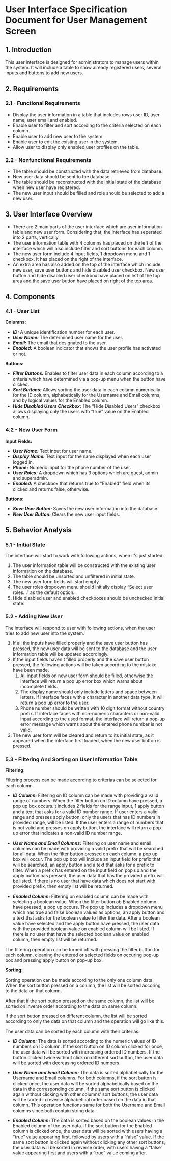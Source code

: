 # User Interface Specification Document for User Management Screen

## 1. Introduction

This user interface is designed for administrators to manage users within the system. It will include a table to show already registered users, several inputs and buttons to add new users.

## 2. Requirements

### 2.1 - Functional Requirements

* Display the user information in a table that includes rows user ID, user name, user email and enabled.
* Enable user to filter and sort according to the criteria selected on each column.
* Enable user to add new user to the system.
* Enable user to edit the existing user in the system.
* Allow user to display only enabled user profiles on the table.

### 2.2 - Nonfunctional Requirements

* The table should be constructed with the data retrieved from database.
* New user data should be sent to the database.
* The table should be reconstructed with the initial state of the database when new user have registered.
* The new user input should be filled and role should be selected to add a new user.

## 3. User Interface Overview

* There are 2 main parts of the user interface which are user information table and new user form. Considering that, the interface has seperated into 2 parts, vertically.
* The user information table with 4 columns has placed on the left of the interface which will also include filter and sort buttons for each column.
* The new user form include 4 input fields, 1 dropdown menu and 1 checkbox. It has placed on the right of the interface.
* An extra area has also added on the top of the interface which include new user, save user buttons and hide disabled user checkbox. New user button and hide disabled user checkbox have placed on left of the top area and the save user button have placed on right of the top area.

## 4. Components

### 4.1 - User List

__Columns:__

* **_ID:_** A unique identification number for each user.
* **_User Name:_** The determined user name for the user.
* **_Email:_** The email that designated to the user.
* **_Enabled:_** A boolean indicator that shows the user profile has activated or not.

__Buttons:__

* **_Filter Buttons:_** Enables to filter user data in each column according to a criteria which have determined via a pop-up menu when the button have clicked.
* **_Sort Buttons:_** Allows sorting the user data in each column numerically for the ID column, alphabetically for the Username and Email columns, and by logical values for the Enabled column.
* **_Hide Disabled Users Checkbox:_** The “Hide Disabled Users” checkbox allows displaying only the users with “true” value on the Enabled column.

### 4.2 - New User Form

__Input Fields:__
* **_User Name:_** Text input for user name.
* **_Display Name:_** Text input for the name displayed when each user logged in.
* **_Phone:_** Numeric input for the phone number of the user.
* **_User Roles:_** A dropdown which has 3 options which are guest, admin and superadmin.
* **_Enabled:_** A checkbox that returns true to "Enabled" field when its clicked and returns false, otherwise.

__Buttons:__

* **_Save User Button:_** Saves the new user information into the database.
* **_New User Button:_** Clears the new user input fields.

## 5. Behavior Analysis

### 5.1 - Initial State

The interface will start to work with following actions, when it's just started.

1. The user information table will be constructed with the existing user information on the database.
2. The table should be unsorted and unfiltered in initial state.
3. The new user form fields will start empty.
4. The user roles dropdown menu should initially display “Select user roles…” as the default option.
5. Hide disabled user and enabled checkboxes should be unchecked initial state.

### 5.2  - Adding New User

The interface will respond to user with following actions, when the user tries to add new user into the system.

1. If all the inputs have filled properly and the save user button has pressed, the new user data will be sent to the database and the user information table will be updated accordingly.
2. If the input fields haven't filled properly and the save user button pressed, the following actions will be taken according to the mistake have been made.
    1. All input fields on new user form should be filled, otherwise the interface will return a pop up error box which warns about incomplete fields.
    2. The display name should only include letters and space between letters. If interface faces with a character in another data type, it will return a pop up error to the user.
    3. Phone number should be written with 10 digit format without country prefix. If interface faces with non-numeric characters or non-valid input according to the used format, the interface will return a pop-up error message which warns about the entered phone number is not valid.
3. The new user form will be cleared and return to its initial state, as it appeared when the interface first loaded, when the new user button is pressed.

### 5.3 - Filtering And Sorting on User Information Table

__Filtering:__ 

Filtering process can be made according to criterias can be selected for each column.

* **_ID Column:_** Filtering on ID column can be made with providing a valid range of numbers. When the filter button on ID column have pressed, a pop up box occurs.It includes 2 fields for the range input, 1 apply button and a text that asks for a valid ID number range. If user enters a valid range and presses apply button, only the users that has ID numbers in provided range, will be listed. If the user enters a range of numbers that is not valid and presses on apply button, the interface will return a pop up error that indicates a non-valid ID number range.

* **_User Name and Email Columns:_** Filtering on user name and email columns can be made with providing a valid prefix that will be searched for all data. When the filter button pressed on each column, a pop up box will occur. The pop up box will include an input field for prefix that will be searched, an apply button and a text that asks for a prefix to filter. When a prefix has entered on the input field on pop up and the apply button has pressed, the user data that has the provided prefix will be listed. If there is no user that have data which does not start with provided prefix, then empty list will be returned.

* **_Enabled Column:_** Filtering on enabled column can be made with selecting a boolean value. When the filter button ob Enabled column have pressed, a pop up occurs. The pop up includes a dropdown menu which has true and false boolean values as options, an apply button and a text that asks for the boolean value to filter the data. After a boolean value have selected and the apply button have pressed, the user data with the provided boolean value on enabled column will be listed. If there is no user that have the selected boolean value on enabled column, then empty list will be returned.

The filtering operation can be turned off with pressing the filter button for each column, cleaning the entered or selected fields on occuring pop-up box and pressing apply button on pop-up box.

__Sorting:__

Sorting operation can be made according to the only one column data. When the sort button pressed on a column, the list will be sorted accoring to the data on that column. 

After that if the sort button pressed on the same column, the list will be sorted on inverse order according to the data on same column.

If the sort button pressed on different column, the list will be sorted according to only the data on that column and the operation will go like this.

The user data can be sorted by each column with their criterias.

* **_ID Column:_** The data is sorted according to the numeric values of ID numbers on ID column. If the sort button on ID column clicked for once, the user data will be sorted with increasing ordered ID numbers. If the button clicked twice without click on different sort button, the user data will be sorted with decreasing ordered ID numbers.

* **_User Name and Email Column:_** The data is sorted alphabetically for the Username and Email columns. For both columns, if the sort button is clicked once, the user data will be sorted alphabetically based on the data in the corresponding column. If the same sort button is clicked again without clicking with other columns’ sort buttons, the user data will be sorted in reverse alphabetical order based on the data in that column. This operation functions same for both the Username and Email columns since both contain string data.

* **_Enabled Column:_** The data is sorted based on the boolean values in the Enabled column of the user data. If the sort button for the Enabled column is clicked once, the user data will be sorted with users having a “true” value appearing first, followed by users with a “false” value. If the same sort button is clicked again without clicking any other sort buttons, the user data will be sorted in reverse order, with users having a “false” value appearing first and users with a “true” value coming after.

